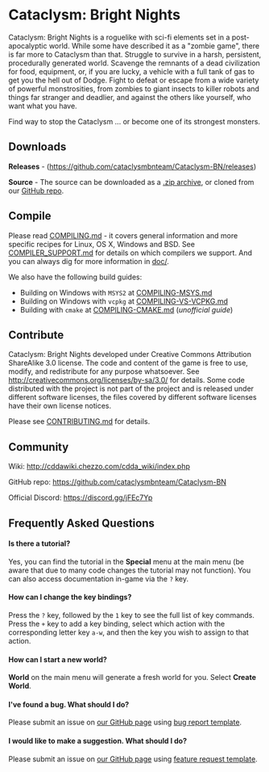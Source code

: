 # Cataclysm: Bright Nights

Cataclysm: Bright Nights is a roguelike with sci-fi elements set in a post-apocalyptic world. While some have described it as a "zombie game", there is far more to Cataclysm than that. Struggle to survive in a harsh, persistent, procedurally generated world. Scavenge the remnants of a dead civilization for food, equipment, or, if you are lucky, a vehicle with a full tank of gas to get you the hell out of Dodge. Fight to defeat or escape from a wide variety of powerful monstrosities, from zombies to giant insects to killer robots and things far stranger and deadlier, and against the others like yourself, who want what you have.

Find way to stop the Cataclysm ... or become one of its strongest monsters.


## Downloads

**Releases** - (https://github.com/cataclysmbnteam/Cataclysm-BN/releases)

**Source** - The source can be downloaded as a [.zip archive](https://github.com/cataclysmbnteam/Cataclysm-BN/archive/master.zip), or cloned from our [GitHub repo](https://github.com/cataclysmbnteam/Cataclysm-BN/).


## Compile

Please read [COMPILING.md](doc/COMPILING/COMPILING.md) - it covers general information and more specific recipes for Linux, OS X, Windows and BSD. See [COMPILER_SUPPORT.md](doc/COMPILING/COMPILER_SUPPORT.md) for details on which compilers we support. And you can always dig for more information in [doc/](https://github.com/CleverRaven/Cataclysm-DDA/tree/master/doc).

We also have the following build guides:
* Building on Windows with `MSYS2` at [COMPILING-MSYS.md](doc/COMPILING/COMPILING-MSYS.md)
* Building on Windows with `vcpkg` at [COMPILING-VS-VCPKG.md](doc/COMPILING/COMPILING-VS-VCPKG.md)
* Building with `cmake` at [COMPILING-CMAKE.md](doc/COMPILING/COMPILING-CMAKE.md)  (*unofficial guide*)

## Contribute

Cataclysm: Bright Nights developed under Creative Commons Attribution ShareAlike 3.0 license. The code and content of the game is free to use, modify, and redistribute for any purpose whatsoever. See http://creativecommons.org/licenses/by-sa/3.0/ for details.
Some code distributed with the project is not part of the project and is released under different software licenses, the files covered by different software licenses have their own license notices.

Please see [CONTRIBUTING.md](https://github.com/cataclysmbnteam//blob/master/.github/CONTRIBUTING.md) for details.

## Community

Wiki:
http://cddawiki.chezzo.com/cdda_wiki/index.php

GitHub repo:
https://github.com/cataclysmbnteam/Cataclysm-BN



Official Discord:
https://discord.gg/jFEc7Yp

## Frequently Asked Questions

#### Is there a tutorial?

Yes, you can find the tutorial in the **Special** menu at the main menu (be aware that due to many code changes the tutorial may not function). You can also access documentation in-game via the `?` key.

#### How can I change the key bindings?

Press the `?` key, followed by the `1` key to see the full list of key commands. Press the `+` key to add a key binding, select which action with the corresponding letter key `a-w`, and then the key you wish to assign to that action.

#### How can I start a new world?

**World** on the main menu will generate a fresh world for you. Select **Create World**.

#### I've found a bug. What should I do?

Please submit an issue on [our GitHub page](https://github.com/cataclysmbnteam/Cataclysm-BN/issues) using [bug report template](https://github.com/cataclysmbnteam/Cataclysm-BN/issues/new?template=bug_report.md).

#### I would like to make a suggestion. What should I do?

Please submit an issue on [our GitHub page](https://github.com/cataclysmbnteam/Cataclysm-BN/issues/) using [feature request template](https://github.com/cataclysmbnteam/Cataclysm-BN/issues/new?template=feature_request.md).
